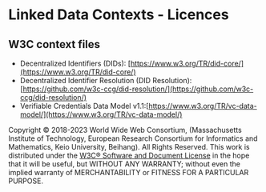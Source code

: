 # Linked Data Contexts - Licences

## W3C context files

* Decentralized Identifiers (DIDs): [https://www.w3.org/TR/did-core/](https://www.w3.org/TR/did-core/)
* Decentralized Identifier Resolution (DID Resolution): [https://github.com/w3c-ccg/did-resolution/](https://github.com/w3c-ccg/did-resolution/)
* Verifiable Credentials Data Model v1.1:[https://www.w3.org/TR/vc-data-model/](https://www.w3.org/TR/vc-data-model/)

Copyright © 2018-2023 World Wide Web Consortium, (Massachusetts Institute of Technology, European Research Consortium for Informatics and Mathematics, Keio University, Beihang). All Rights Reserved. This work is distributed under the [W3C® Software and Document License](http://www.w3.org/Consortium/Legal/copyright-software) in the hope that it will be useful, but WITHOUT ANY WARRANTY; without even the implied warranty of MERCHANTABILITY or FITNESS FOR A PARTICULAR PURPOSE.
